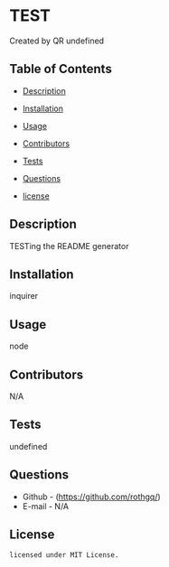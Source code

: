 # TEST
Created by QR
undefined

## Table of Contents
* [Description](#description)
* [Installation](#installation)
* [Usage](#usage)
* [Contributors](#contributors)
* [Tests](#tests)
* [Questions](#questions)


* [license](#license)


## Description
TESTing the README generator

## Installation
inquirer

## Usage
node

## Contributors
N/A

## Tests
undefined

## Questions
* Github - (https://github.com/rothgq/)
* E-mail - N/A
## License
    
    licensed under MIT License.
